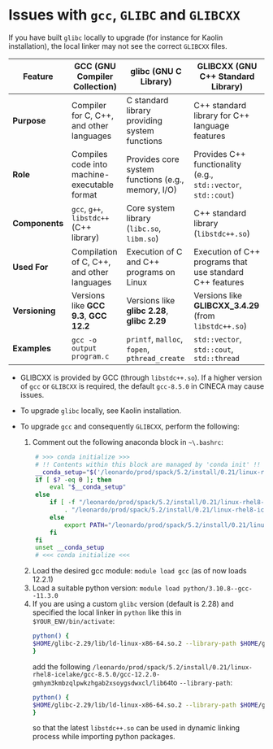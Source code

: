 # Issues with `gcc`, `GLIBC` and `GLIBCXX`

If you have built `glibc` locally to upgrade (for instance for Kaolin installation), the local linker may not see the correct `GLIBCXX` files.

| Feature           | **GCC** (GNU Compiler Collection)        | **glibc** (GNU C Library)             | **GLIBCXX** (GNU C++ Standard Library) |
|-------------------|------------------------------------------|---------------------------------------|----------------------------------------|
| **Purpose**        | Compiler for C, C++, and other languages | C standard library providing system functions | C++ standard library for C++ language features |
| **Role**           | Compiles code into machine-executable format | Provides core system functions (e.g., memory, I/O) | Provides C++ functionality (e.g., `std::vector`, `std::cout`) |
| **Components**     | `gcc`, `g++`, `libstdc++` (C++ library)  | Core system library (`libc.so`, `libm.so`) | C++ standard library (`libstdc++.so`) |
| **Used For**       | Compilation of C, C++, and other languages | Execution of C and C++ programs on Linux | Execution of C++ programs that use standard C++ features |
| **Versioning**     | Versions like **GCC 9.3**, **GCC 12.2**  | Versions like **glibc 2.28**, **glibc 2.29** | Versions like **GLIBCXX_3.4.29** (from `libstdc++.so`) |
| **Examples**       | `gcc -o output program.c`                | `printf`, `malloc`, `fopen`, `pthread_create` | `std::vector`, `std::cout`, `std::thread` |

* GLIBCXX is provided by GCC (through `libstdc++.so`). If a higher version of `gcc` or `GLIBCXX` is required, the default `gcc-8.5.0` in CINECA may cause issues.

* To upgrade `glibc` locally, see Kaolin installation.
* To upgrade `gcc` and consequently `GLIBCXX`, perform the following:
    1. Comment out the following anaconda block in `~\.bashrc`:
    ```bash
        # >>> conda initialize >>>
        # !! Contents within this block are managed by 'conda init' !!
        __conda_setup="$('/leonardo/prod/spack/5.2/install/0.21/linux-rhel8-icelake/gcc-8.5.0/anaconda3-2023.09-0-zcre7pfofz45c3btxpdk5zvcicdq5evx/bin/conda' 'shell.bash' 'hook' 2> /dev/null)"
        if [ $? -eq 0 ]; then
            eval "$__conda_setup"
        else
            if [ -f "/leonardo/prod/spack/5.2/install/0.21/linux-rhel8-icelake/gcc-8.5.0/anaconda3-2023.09-0-zcre7pfofz45c3btxpdk5zvcicdq5evx/etc/profile.d/conda.sh" ]; then
                . "/leonardo/prod/spack/5.2/install/0.21/linux-rhel8-icelake/gcc-8.5.0/anaconda3-2023.09-0-zcre7pfofz45c3btxpdk5zvcicdq5evx/etc/profile.d/conda.sh"
            else
                export PATH="/leonardo/prod/spack/5.2/install/0.21/linux-rhel8-icelake/gcc-8.5.0/anaconda3-2023.09-0-zcre7pfofz45c3btxpdk5zvcicdq5evx/bin:$PATH"
            fi
        fi
        unset __conda_setup
        # <<< conda initialize <<<
    ```
    2. Load the desired gcc module: `module load gcc` (as of now loads 12.2.1)
    3. Load a suitable python version: `module load python/3.10.8--gcc--11.3.0`
    4. If you are using a custom `glibc` version (default is 2.28) and specified the local linker in `python` like this in `$YOUR_ENV/bin/activate`: 
        ```bash
        python() {
        $HOME/glibc-2.29/lib/ld-linux-x86-64.so.2 --library-path $HOME/glibc-2.29/lib:$HOME/glibc-2.29/lib64:/usr/lib64:/lib64 $YOUR_ENV_PATH/bin/python "$@"
        }
        ```
        add the following `/leonardo/prod/spack/5.2/install/0.21/linux-rhel8-icelake/gcc-8.5.0/gcc-12.2.0-gmhym3kmbzqlpwkzhgab2xsoygsdwxcl/lib64`to `--library-path`:
        ```bash
        python() {
        $HOME/glibc-2.29/lib/ld-linux-x86-64.so.2 --library-path $HOME/glibc-2.29/lib:$HOME/glibc-2.29/lib64:/leonardo/prod/spack/5.2/install/0.21/linux-rhel8-icelake/gcc-8.5.0/gcc-12.2.0-gmhym3kmbzqlpwkzhgab2xsoygsdwxcl/lib64:/lib64:$LD_LIBRARY_PATH $YOUR_ENV_PATH/bin/python "$@"
        }
        ```
        so that the latest `libstdc++.so` can be used in dynamic linking process while importing python packages.

